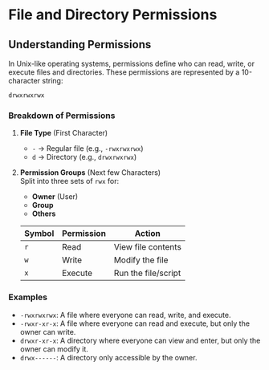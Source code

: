 # File and Directory Permissions

## Understanding Permissions

In Unix-like operating systems, permissions define who can read, write, or execute files and directories. These permissions are represented by a 10-character string:

```
drwxrwxrwx
```

### Breakdown of Permissions

1. **File Type** (First Character)

   - `-` → Regular file (e.g., `-rwxrwxrwx`)
   - `d` → Directory (e.g., `drwxrwxrwx`)

2. **Permission Groups** (Next few Characters)  
   Split into three sets of `rwx` for:

   - **Owner** (User)
   - **Group**
   - **Others**

   | Symbol | Permission | Action              |
   | ------ | ---------- | ------------------- |
   | `r`    | Read       | View file contents  |
   | `w`    | Write      | Modify the file     |
   | `x`    | Execute    | Run the file/script |

### Examples

- `-rwxrwxrwx`: A file where everyone can read, write, and execute.
- `-rwxr-xr-x`: A file where everyone can read and execute, but only the owner can write.
- `drwxr-xr-x`: A directory where everyone can view and enter, but only the owner can modify it.
- `drwx------`: A directory only accessible by the owner.

